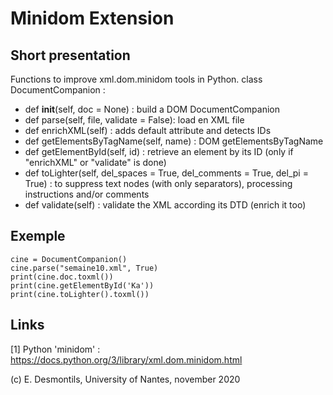 # Minidom Extension

## Short presentation

Functions to improve xml.dom.minidom tools in Python.
class DocumentCompanion :
-	def __init__(self, doc = None) : build a DOM DocumentCompanion
-	def parse(self, file, validate = False): load en XML file
-	def enrichXML(self) : adds default attribute and detects IDs
-	def getElementsByTagName(self, name) : DOM getElementsByTagName
-	def getElementById(self, id) : retrieve an element by its ID (only if "enrichXML" or "validate" is done)
-	def toLighter(self, del_spaces = True, del_comments = True, del_pi = True) : to suppress text nodes (with only separators), processing instructions and/or comments
-	def validate(self) : validate the XML according its DTD (enrich it too)

## Exemple

```
cine = DocumentCompanion()
cine.parse("semaine10.xml", True)
print(cine.doc.toxml())
print(cine.getElementById('Ka'))
print(cine.toLighter().toxml())
```


## Links

[1] Python 'minidom' : https://docs.python.org/3/library/xml.dom.minidom.html


(c) E. Desmontils, University of Nantes, november 2020